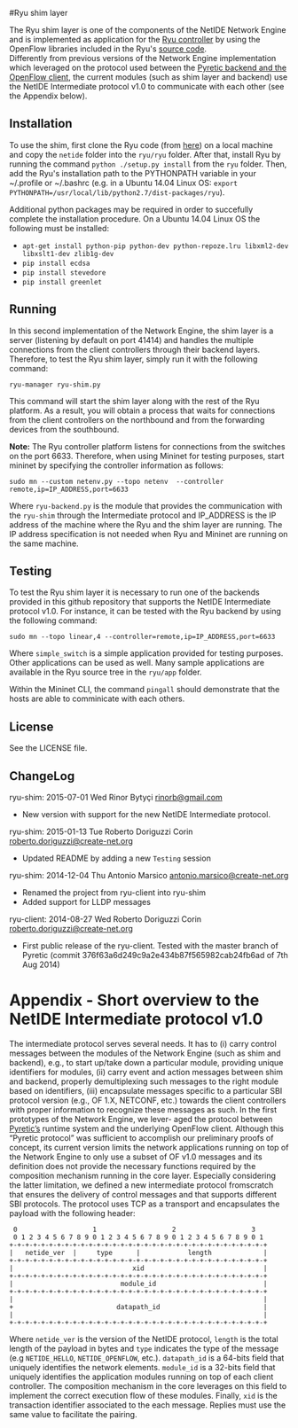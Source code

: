 #Ryu shim layer

The Ryu shim layer is one of the components of the NetIDE Network Engine and is implemented as application for the [Ryu controller](http://osrg.github.io/ryu/) by using the OpenFlow libraries included in the Ryu's [source code](https://github.com/osrg/ryu).  
Differently from previous versions of the Network Engine implementation which leveraged on the protocol used between the [Pyretic backend and the OpenFlow client](http://www.cs.princeton.edu/~jrex/papers/pyretic13.pdf), the current modules (such as shim layer and backend) use the NetIDE Intermediate protocol v1.0 to communicate with each other (see the Appendix below).

## Installation

To use the shim, first clone the Ryu code (from [here](https://github.com/osrg/ryu)) on a local machine and copy the ```netide``` folder into the ```ryu/ryu``` folder. After that, install Ryu by running the command ```python ./setup.py install``` from the ```ryu``` folder.
Then, add the Ryu's installation path to the PYTHONPATH variable in your ~/.profile or ~/.bashrc (e.g. in a Ubuntu 14.04 Linux OS: ```export PYTHONPATH=/usr/local/lib/python2.7/dist-packages/ryu```).

Additional python packages may be required in order to succefully complete the installation procedure. On a Ubuntu 14.04 Linux OS the following must be installed:
* ```apt-get install python-pip python-dev python-repoze.lru libxml2-dev libxslt1-dev zlib1g-dev```
* ```pip install ecdsa```
* ```pip install stevedore```
* ```pip install greenlet```

## Running

In this second implementation of the Network Engine, the shim layer is a server (listening by default on port 41414) and handles the multiple connections from the client controllers through their backend layers. Therefore, to test the Ryu shim layer, simply run it with the following command:
```
ryu-manager ryu-shim.py
```

This command will start the shim layer along with the rest of the Ryu platform. As a result, you will obtain a process that waits for connections from the client controllers on the northbound and from the forwarding devices from the southbound.

**Note:** The Ryu controller platform listens for connections from the switches on the port 6633. Therefore, when using Mininet for testing purposes, start mininet by specifying the controller information as follows:
```
sudo mn --custom netenv.py --topo netenv  --controller remote,ip=IP_ADDRESS,port=6633
```

Where ```ryu-backend.py``` is the module that provides the communication with the ```ryu-shim``` through the Intermediate protocol and IP_ADDRESS is the IP address of the machine where the Ryu and the shim layer are running. The IP address specification is not needed when Ryu and Mininet are running on the same machine.

## Testing

To test the Ryu shim layer it is necessary to run one of the backends provided in this github repository that supports the NetIDE Intermediate protocol v1.0.
For instance, it can be tested with the Ryu backend by using the following command:
```
sudo mn --topo linear,4 --controller=remote,ip=IP_ADDRESS,port=6633
```

Where ```simple_switch``` is a simple application provided for testing purposes. Other applications can be used as well. Many sample applications are available in the Ryu source tree in the ```ryu/app``` folder.

Within the Mininet CLI, the command ```pingall``` should demonstrate that the hosts are able to comminicate with each others.

## License

See the LICENSE file.

## ChangeLog

ryu-shim: 2015-07-01 Wed Rinor Bytyçi <rinorb@gmail.com>

  * New version with support for the new NetIDE Intermediate protocol.

ryu-shim: 2015-01-13 Tue Roberto Doriguzzi Corin <roberto.doriguzzi@create-net.org>

  * Updated README by adding a new ```Testing``` session

ryu-shim: 2014-12-04 Thu Antonio Marsico <antonio.marsico@create-net.org>

  * Renamed the project from ryu-client into ryu-shim
  * Added support for LLDP messages

ryu-client: 2014-08-27 Wed Roberto Doriguzzi Corin <roberto.doriguzzi@create-net.org>

  * First public release of the ryu-client. Tested with the master branch of Pyretic (commit 376f63a6d249c9a2e434b87f565982cab24fb6ad of 7th Aug 2014)

# Appendix - Short overview to the NetIDE Intermediate protocol v1.0

The intermediate protocol serves several needs. It has to
(i) carry control messages between the modules of the Network Engine (such as shim and backend), e.g., to start up/take down a particular module, providing
unique identifiers for modules, (ii) carry event and action
messages between shim and backend, properly demultiplexing such messages to the right module based on identifiers, (iii) encapsulate messages specific to a particular SBI
protocol version (e.g., OF 1.X, NETCONF, etc.) towards the
client controllers with proper information to recognize these
messages as such.
In the first prototypes of the Network Engine, we lever-
aged the protocol between [Pyretic’s](http://www.cs.princeton.edu/~jrex/papers/pyretic13.pdf) runtime system and
the underlying OpenFlow client. Although this “Pyretic protocol” was sufficient to accomplish our preliminary proofs of
concept, its current version limits the network applications
running on top of the Network Engine to only use a subset
of OF v1.0 messages and its definition does not provide the
necessary functions required by the composition mechanism
running in the core layer. Especially considering the latter limitation, we defined a new intermediate protocol fromscratch that ensures the delivery of control messages and that
supports different SBI protocols. The protocol uses TCP as
a transport and encapsulates the payload with the following
header:
```
 0                   1                   2                   3
 0 1 2 3 4 5 6 7 8 9 0 1 2 3 4 5 6 7 8 9 0 1 2 3 4 5 6 7 8 9 0 1
+-+-+-+-+-+-+-+-+-+-+-+-+-+-+-+-+-+-+-+-+-+-+-+-+-+-+-+-+-+-+-+-+
|   netide_ver  |     type      |            length             |
+-+-+-+-+-+-+-+-+-+-+-+-+-+-+-+-+-+-+-+-+-+-+-+-+-+-+-+-+-+-+-+-+
|                              xid                              |
+-+-+-+-+-+-+-+-+-+-+-+-+-+-+-+-+-+-+-+-+-+-+-+-+-+-+-+-+-+-+-+-+
|                           module_id                           |
+-+-+-+-+-+-+-+-+-+-+-+-+-+-+-+-+-+-+-+-+-+-+-+-+-+-+-+-+-+-+-+-+
|                                                               |
+                          datapath_id                          |
|                                                               |
+-+-+-+-+-+-+-+-+-+-+-+-+-+-+-+-+-+-+-+-+-+-+-+-+-+-+-+-+-+-+-+-+
```
Where ```netide_ver``` is the version of the NetIDE protocol,
```length``` is the total length of the payload in bytes and ```type```
indicates the type of the message (e.g ```NETIDE_HELLO```,
```NETIDE_OPENFLOW```, etc.). ```datapath_id``` is a 64-bits
field that uniquely identifies the network elements.
```module_id``` is a 32-bits field that uniquely identifies the
application modules running on top of each client controller.
The composition mechanism in the core leverages on this
field to implement the correct execution flow of these modules. Finally, ```xid``` is the transaction identifier associated to
the each message. Replies must use the same value to facilitate the pairing.
